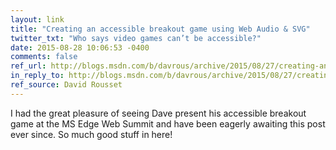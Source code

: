 ```yaml
---
layout: link
title: "Creating an accessible breakout game using Web Audio & SVG"
twitter_txt: "Who says video games can’t be accessible?"
date: 2015-08-28 10:06:53 -0400
comments: false
ref_url: http://blogs.msdn.com/b/davrous/archive/2015/08/27/creating-an-accessible-breakout-game-using-web-audio-amp-svg.aspx
in_reply_to: http://blogs.msdn.com/b/davrous/archive/2015/08/27/creating-an-accessible-breakout-game-using-web-audio-amp-svg.aspx
ref_source: David Rousset
---
```


I had the great pleasure of seeing Dave present his accessible breakout game at the MS Edge Web Summit and have been eagerly awaiting this post ever since. So much good stuff in here!